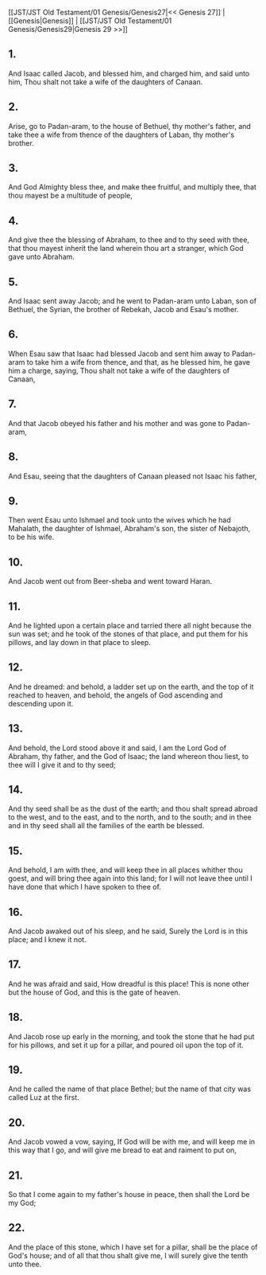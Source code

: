 [[JST/JST Old Testament/01 Genesis/Genesis27|<< Genesis 27]] | [[Genesis|Genesis]] | [[JST/JST Old Testament/01 Genesis/Genesis29|Genesis 29 >>]]
## 1.
And Isaac called Jacob, and blessed him, and charged him, and said unto him, Thou shalt not take a wife of the daughters of Canaan.
## 2.
Arise, go to Padan-aram, to the house of Bethuel, thy mother\'s father, and take thee a wife from thence of the daughters of Laban, thy mother\'s brother.
## 3.
And God Almighty bless thee, and make thee fruitful, and multiply thee, that thou mayest be a multitude of people,
## 4.
And give thee the blessing of Abraham, to thee and to thy seed with thee, that thou mayest inherit the land wherein thou art a stranger, which God gave unto Abraham.
## 5.
And Isaac sent away Jacob; and he went to Padan-aram unto Laban, son of Bethuel, the Syrian, the brother of Rebekah, Jacob and Esau\'s mother.
## 6.
When Esau saw that Isaac had blessed Jacob and sent him away to Padan-aram to take him a wife from thence, and that, as he blessed him, he gave him a charge, saying, Thou shalt not take a wife of the daughters of Canaan,
## 7.
And that Jacob obeyed his father and his mother and was gone to Padan-aram,
## 8.
And Esau, seeing that the daughters of Canaan pleased not Isaac his father,
## 9.
Then went Esau unto Ishmael and took unto the wives which he had Mahalath, the daughter of Ishmael, Abraham\'s son, the sister of Nebajoth, to be his wife.
## 10.
And Jacob went out from Beer-sheba and went toward Haran.
## 11.
And he lighted upon a certain place and tarried there all night because the sun was set; and he took of the stones of that place, and put them for his pillows, and lay down in that place to sleep.
## 12.
And he dreamed: and behold, a ladder set up on the earth, and the top of it reached to heaven, and behold, the angels of God ascending and descending upon it.
## 13.
And behold, the Lord stood above it and said, I am the Lord God of Abraham, thy father, and the God of Isaac; the land whereon thou liest, to thee will I give it and to thy seed;
## 14.
And thy seed shall be as the dust of the earth; and thou shalt spread abroad to the west, and to the east, and to the north, and to the south; and in thee and in thy seed shall all the families of the earth be blessed.
## 15.
And behold, I am with thee, and will keep thee in all places whither thou goest, and will bring thee again into this land; for I will not leave thee until I have done that which I have spoken to thee of.
## 16.
And Jacob awaked out of his sleep, and he said, Surely the Lord is in this place; and I knew it not.
## 17.
And he was afraid and said, How dreadful is this place! This is none other but the house of God, and this is the gate of heaven.
## 18.
And Jacob rose up early in the morning, and took the stone that he had put for his pillows, and set it up for a pillar, and poured oil upon the top of it.
## 19.
And he called the name of that place Bethel; but the name of that city was called Luz at the first.
## 20.
And Jacob vowed a vow, saying, If God will be with me, and will keep me in this way that I go, and will give me bread to eat and raiment to put on,
## 21.
So that I come again to my father\'s house in peace, then shall the Lord be my God;
## 22.
And the place of this stone, which I have set for a pillar, shall be the place of God\'s house; and of all that thou shalt give me, I will surely give the tenth unto thee.

